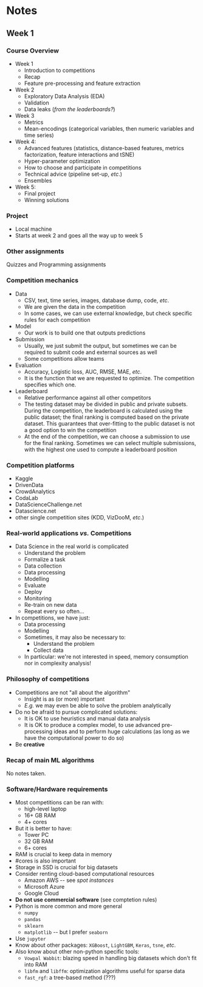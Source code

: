 # Notes

## Week 1

### Course Overview

* Week 1
    - Introduction to competitions
    - Recap
    - Feature pre-processing and feature extraction
* Week 2
    - Exploratory Data Analysis (EDA)
    - Validation
    - Data leaks (*from the leaderboards?*)
* Week 3
    - Metrics
    - Mean-encodings (categorical variables, then numeric variables and time series)
* Week 4:
    - Advanced features (statistics, distance-based features, metrics factorization, feature interactions and tSNE)
    - Hyper-parameter optimization
    - How to choose and participate in competitions
    - Technical advice (pipeline set-up, *etc*.)
    - Ensembles
* Week 5:
    - Final project
    - Winning solutions

### Project

- Local machine
- Starts at week 2 and goes all the way up to week 5

### Other assignments

Quizzes and Programming assignments

### Competition mechanics

- Data
    + CSV, text, time series, images, database dump, code, *etc*.
    + We are given the data in the competition
    + In some cases, we can use external knowledge, but check specific rules for each competition
- Model
    + Our work is to build one that outputs predictions
- Submission
    + Usually, we just submit the output, but sometimes we can be required to submit code and external sources as well
    + Some competitions allow teams
- Evaluation
    + Accuracy, Logistic loss, AUC, RMSE, MAE, *etc*.
    + It is the function that we are requested to optimize. The competition specifies which one.
- Leaderboard
    + Relative performance against all other competitors
    + The testing dataset may be divided in public and private subsets. During the competition, the leaderboard is calculated using the public dataset; the final ranking is computed based on the private dataset. This guarantees that over-fitting to the public dataset is not a good option to win the competition
    + At the end of the competition, we can choose a submission to use for the final ranking. Sometimes we can select multiple submissions, with the highest one used to compute a leaderboard position


### Competition platforms

- Kaggle
- DrivenData
- CrowdAnalytics
- CodaLab
- DataScienceChallenge.net
- Datascience.net
- other single competition sites (KDD, VizDooM, *etc*.)


### Real-world applications *vs.* Competitions

- Data Science in the real world is complicated
    + Understand the problem
    + Formalize a task
    + Data collection
    + Data processing
    + Modelling
    + Evaluate
    + Deploy
    + Monitoring
    + Re-train on new data
    + Repeat every so often...
- In competitions, we have just:
    + Data processing
    + Modelling
    + Sometimes, it may also be necessary to:
        * Understand the problem
        * Collect data
    + In particular: we're not interested in speed, memory consumption nor in complexity analysis!


### Philosophy of competitions

- Competitions are not "all about the algorithm"
    + Insight is as (or more) important
    + *E.g.* we may even be able to solve the problem analytically
- Do no be afraid to pursue complicated solutions:
    + It is OK to use heuristics and manual data analysis
    + It is OK to produce a complex model, to use advanced pre-processing ideas and to perform huge calculations (as long as we have the computational power to do so)
- Be **creative**


### Recap of main ML algorithms

No notes taken.


### Software/Hardware requirements

+ Most competitions can be ran with:
    * high-level laptop
    * 16+ GB RAM
    * 4+ cores
+ But it is better to have:
    * Tower PC
    * 32 GB RAM
    * 6+ cores
+ RAM is crucial to keep data in memory
+ #cores is also important
+ Storage in SSD is crucial for big datasets
+ Consider renting cloud-based computational resources
    * Amazon AWS -- see *spot instances*
    * Microsoft Azure
    * Google Cloud
+ **Do not use commercial software** (see comptetion rules)
+ Python is more common and more general
    * `numpy`
    * `pandas`
    * `sklearn`
    * `matplotlib` -- but I prefer `seaborn`
+ Use `jupyter`
+ Know about other packages: `XGBoost`, `LightGBM`, `Keras`, `tsne`, *etc*.
+ Also know about other non-python specific tools:
    * `Vowpal Wabbit`: blazing speed in handling big datasets which don't fit into RAM
    * `libfm` and `libffm`: optimization algorithms useful for sparse data
    * `fast_rgf`: a tree-based method (???)

